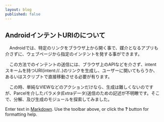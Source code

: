 ```yaml
---
layout: blog
published: false
---
```


## AndroidインテントURIのについて

　Androidでは、特定のリンクをブラウザ上から開く事で、媒介となるアプリも介さずに、ウェブページから指定のインテントを発する事ができます。

　この方法でのインテントの送信には、ブラウザ上のAPIなどを介さず、intentスキームを持つURI(intent://..)のリンクを生成し、ユーザーに開いてもらうか、あるいはスクリプトで直接移動させる必要が有ります。
 
 　この時、単純なVIEWなどのアクションだけなら、生成は難しくないのですが、Parcelを介したパラメタ(Extraデータ)送信のための記述が不明瞭です。そこで、分解、及び生成のモジュールを探索してみました。

Enter text in [Markdown](http://daringfireball.net/projects/markdown/). Use the toolbar above, or click the **?** button for formatting help.
